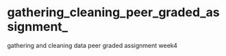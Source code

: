 # gathering_cleaning_peer_graded_assignment_
gathering and cleaning data peer graded assignment week4

